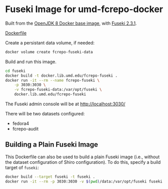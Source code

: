 # Fuseki Image for umd-fcrepo-docker

Built from the [OpenJDK 8 Docker base image](https://hub.docker.com/_/openjdk),
with [Fuseki 2.3.1](https://jena.apache.org/download/index.cgi).

[Dockerfile](Dockerfile)

Create a persistant data volume, if needed:

```bash
docker volume create fcrepo-fuseki-data
```

Build and run this image.

```bash
cd fuseki
docker build -t docker.lib.umd.edu/fcrepo-fuseki .
docker run -it --rm --name fcrepo-fuseki \
    -p 3030:3030 \
    -v fcrepo-fuseki-data:/var/opt/fuseki \
    docker.lib.umd.edu/fcrepo-fuseki
```

The Fuseki admin console will be at <http://localhost:3030/>

There will be two datasets configured:

* fedora4
* fcrepo-audit

## Building a Plain Fuseki Image

This Dockerfile can also be used to build a plain Fuseki image (i.e.,
without the dataset configuration of Shiro configuration). To do this,
specify a build target of `fuseki`:

```bash
docker build --target fuseki -t fuseki .
docker run -it --rm -p 3030:3030 -v $(pwd)/data:/var/opt/fuseki fuseki
```


